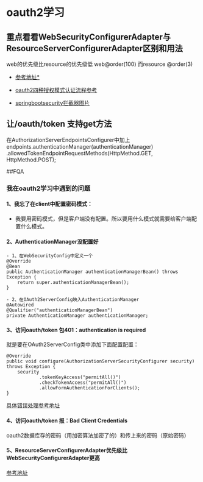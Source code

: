 # oauth2学习

## 重点看看WebSecurityConfigurerAdapter与ResourceServerConfigurerAdapter区别和用法
web的优先级比resource的优先级低   web@order(100) 而resource @order(3) 
- [参考地址*](https://www.jianshu.com/p/fe1194ca8ecd)

- [oauth2四种授权模式认证流程参考](https://blog.csdn.net/lixiang987654321/article/details/83381494)
- [springbootsecurity拦截器图片](doc/springbootsecurityFilter.png)

## 让/oauth/token 支持get方法
在AuthorizationServerEndpointsConfigurer中加上
endpoints.authenticationManager(authenticationManager)
                    .allowedTokenEndpointRequestMethods(HttpMethod.GET, HttpMethod.POST);
                    

##FQA
### 我在oauth2学习中遇到的问题
#### 1、我忘了在client中配置密码模式：
- 我要用密码模式，但是客户端没有配置。所以要用什么模式就需要给客户端配置什么模式。

#### 2、AuthenticationManager没配置好
````
- 1、在WebSecurityConfig中定义一个
@Override
@Bean
public AuthenticationManager authenticationManagerBean() throws Exception {
    return super.authenticationManagerBean();
}

- 2、在OAuth2ServerConfig映入AuthenticationManager
@Autowired
@Qualifier("authenticationManagerBean")
private AuthenticationManager authenticationManager;
````

#### 3、访问oauth/token 包401：authentication is required
就是要在OAuth2ServerConfig类中添加下面配置配置：
````
@Override
public void configure(AuthorizationServerSecurityConfigurer security) throws Exception {
    security
            .tokenKeyAccess("permitAll()")
            .checkTokenAccess("permitAll()")
            .allowFormAuthenticationForClients();
}
````
[具体错误处理参考地址](https://blog.csdn.net/u012040869/article/details/80140515?utm_medium=distribute.pc_relevant.none-task-blog-BlogCommendFromMachineLearnPai2-1.nonecase&depth_1-utm_source=distribute.pc_relevant.none-task-blog-BlogCommendFromMachineLearnPai2-1.nonecase)

#### 4、访问oauth/token 报：Bad Client Credentials
oauth2数据库存的密码（用加密算法加密了的）和传上来的密码（原始密码）

#### 5、ResourceServerConfigurerAdapter优先级比WebSecurityConfigurerAdapter更高
[参考地址](https://www.jianshu.com/p/fe1194ca8ecd)